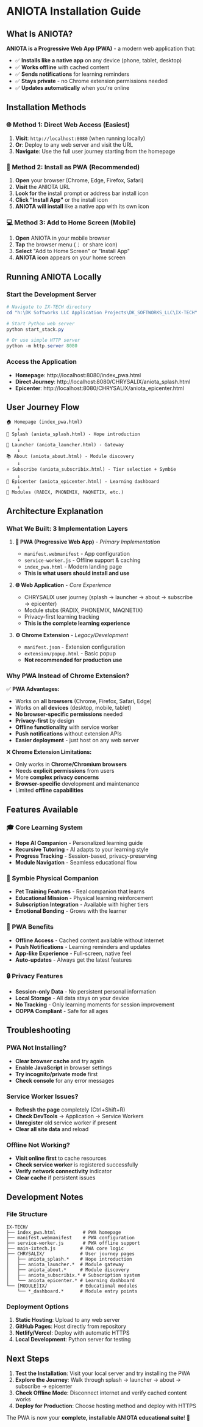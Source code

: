 # ANIOTA Installation Guide

## What Is ANIOTA?

**ANIOTA is a Progressive Web App (PWA)** - a modern web application that:
- ✅ **Installs like a native app** on any device (phone, tablet, desktop)
- ✅ **Works offline** with cached content
- ✅ **Sends notifications** for learning reminders
- ✅ **Stays private** - no Chrome extension permissions needed
- ✅ **Updates automatically** when you're online

## Installation Methods

### 🌐 Method 1: Direct Web Access (Easiest)
1. **Visit**: `http://localhost:8080` (when running locally)
2. **Or**: Deploy to any web server and visit the URL
3. **Navigate**: Use the full user journey starting from the homepage

### 📱 Method 2: Install as PWA (Recommended)
1. **Open** your browser (Chrome, Edge, Firefox, Safari)
2. **Visit** the ANIOTA URL
3. **Look for** the install prompt or address bar install icon
4. **Click "Install App"** or the install icon
5. **ANIOTA will install** like a native app with its own icon

### 💻 Method 3: Add to Home Screen (Mobile)
1. **Open** ANIOTA in your mobile browser
2. **Tap** the browser menu (⋮ or share icon)
3. **Select** "Add to Home Screen" or "Install App"
4. **ANIOTA icon** appears on your home screen

## Running ANIOTA Locally

### Start the Development Server
```powershell
# Navigate to IX-TECH directory
cd "h:\DK Softworks LLC Application Projects\DK_SOFTWORKS_LLC\IX-TECH"

# Start Python web server
python start_stack.py

# Or use simple HTTP server
python -m http.server 8080
```

### Access the Application
- **Homepage**: http://localhost:8080/index_pwa.html
- **Direct Journey**: http://localhost:8080/CHRYSALIX/aniota_splash.html
- **Epicenter**: http://localhost:8080/CHRYSALIX/aniota_epicenter.html

## User Journey Flow

```
🏠 Homepage (index_pwa.html)
    ↓
🚀 Splash (aniota_splash.html) - Hope introduction
    ↓
🎯 Launcher (aniota_launcher.html) - Gateway
    ↓
📚 About (aniota_about.html) - Module discovery
    ↓
⭐ Subscribe (aniota_subscribix.html) - Tier selection + Symbie
    ↓
🏫 Epicenter (aniota_epicenter.html) - Learning dashboard
    ↓
📖 Modules (RADIX, PHONEMIX, MAQNETIX, etc.)
```

## Architecture Explanation

### What We Built: 3 Implementation Layers

1. **📱 PWA (Progressive Web App)** - *Primary Implementation*
   - `manifest.webmanifest` - App configuration
   - `service-worker.js` - Offline support & caching
   - `index_pwa.html` - Modern landing page
   - **This is what users should install and use**

2. **🌐 Web Application** - *Core Experience*
   - CHRYSALIX user journey (splash → launcher → about → subscribe → epicenter)
   - Module stubs (RADIX, PHONEMIX, MAQNETIX)
   - Privacy-first learning tracking
   - **This is the complete learning experience**

3. **⚙️ Chrome Extension** - *Legacy/Development*
   - `manifest.json` - Extension configuration
   - `extension/popup.html` - Basic popup
   - **Not recommended for production use**

### Why PWA Instead of Chrome Extension?

✅ **PWA Advantages:**
- Works on **all browsers** (Chrome, Firefox, Safari, Edge)
- Works on **all devices** (desktop, mobile, tablet)
- **No browser-specific permissions** needed
- **Privacy-first** by design
- **Offline functionality** with service worker
- **Push notifications** without extension APIs
- **Easier deployment** - just host on any web server

❌ **Chrome Extension Limitations:**
- Only works in **Chrome/Chromium browsers**
- Needs **explicit permissions** from users
- More **complex privacy concerns**
- **Browser-specific** development and maintenance
- Limited **offline capabilities**

## Features Available

### 🎓 Core Learning System
- **Hope AI Companion** - Personalized learning guide
- **Recursive Tutoring** - AI adapts to your learning style
- **Progress Tracking** - Session-based, privacy-preserving
- **Module Navigation** - Seamless educational flow

### 🧸 Symbie Physical Companion
- **Pet Training Features** - Real companion that learns
- **Educational Mission** - Physical learning reinforcement
- **Subscription Integration** - Available with higher tiers
- **Emotional Bonding** - Grows with the learner

### 📱 PWA Benefits
- **Offline Access** - Cached content available without internet
- **Push Notifications** - Learning reminders and updates
- **App-like Experience** - Full-screen, native feel
- **Auto-updates** - Always get the latest features

### 🔒 Privacy Features
- **Session-only Data** - No persistent personal information
- **Local Storage** - All data stays on your device
- **No Tracking** - Only learning moments for session improvement
- **COPPA Compliant** - Safe for all ages

## Troubleshooting

### PWA Not Installing?
- **Clear browser cache** and try again
- **Enable JavaScript** in browser settings
- **Try incognito/private mode** first
- **Check console** for any error messages

### Service Worker Issues?
- **Refresh the page** completely (Ctrl+Shift+R)
- **Check DevTools** → Application → Service Workers
- **Unregister** old service worker if present
- **Clear all site data** and reload

### Offline Not Working?
- **Visit online first** to cache resources
- **Check service worker** is registered successfully
- **Verify network connectivity** indicator
- **Clear cache** if persistent issues

## Development Notes

### File Structure
```
IX-TECH/
├── index_pwa.html          # PWA homepage
├── manifest.webmanifest    # PWA configuration
├── service-worker.js       # PWA offline support
├── main-ixtech.js         # PWA core logic
├── CHRYSALIX/             # User journey pages
│   ├── aniota_splash.*    # Hope introduction
│   ├── aniota_launcher.*  # Module gateway
│   ├── aniota_about.*     # Module discovery
│   ├── aniota_subscribix.* # Subscription system
│   └── aniota_epicenter.* # Learning dashboard
└── [MODULE]IX/            # Educational modules
    └── *_dashboard.*      # Module entry points
```

### Deployment Options
1. **Static Hosting**: Upload to any web server
2. **GitHub Pages**: Host directly from repository
3. **Netlify/Vercel**: Deploy with automatic HTTPS
4. **Local Development**: Python server for testing

## Next Steps

1. **Test the Installation**: Visit your local server and try installing the PWA
2. **Explore the Journey**: Walk through splash → launcher → about → subscribe → epicenter
3. **Check Offline Mode**: Disconnect internet and verify cached content works
4. **Deploy for Production**: Choose hosting method and deploy with HTTPS

The PWA is now your **complete, installable ANIOTA educational suite**! 🎉
